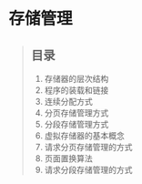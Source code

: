 # 存储管理

> ## 目录
> 
> 1. 存储器的层次结构
> 2. 程序的装载和链接
> 3. 连续分配方式
> 4. 分页存储管理方式
> 5. 分段存储管理方式
> 6. 虚拟存储器的基本概念
> 7. 请求分页存储管理的方式
> 8. 页面置换算法
> 9. 请求分段存储管理的方式


